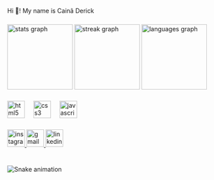 <p align="left">Hi 👋! My name is Cainã Derick</p>

###

<div align="left">
  <img src="https://github-readme-stats.vercel.app/api?username=cainaderick&hide_title=false&hide_rank=true&show_icons=true&include_all_commits=true&count_private=true&disable_animations=false&theme=tokyonight&locale=en&hide_border=false&order=1" height="150" alt="stats graph"  />
  <img src="https://streak-stats.demolab.com?user=cainaderick&locale=en&mode=daily&theme=tokyonight&hide_border=false&border_radius=5&date_format=j M[ Y]&order=3" height="150" alt="streak graph"  />
  <img src="https://github-readme-stats.vercel.app/api/top-langs?username=cainaderick&locale=en&hide_title=false&layout=compact&card_width=320&langs_count=100&theme=tokyonight&hide_border=false&order=2" height="150" alt="languages graph"  />
</div>

###

<div align="left">
  <img src="https://cdn.jsdelivr.net/gh/devicons/devicon/icons/html5/html5-original.svg" height="40" alt="html5 logo"  />
  <img width="12" />
  <img src="https://cdn.jsdelivr.net/gh/devicons/devicon/icons/css3/css3-original.svg" height="40" alt="css3 logo"  />
  <img width="12" />
  <img src="https://cdn.jsdelivr.net/gh/devicons/devicon/icons/javascript/javascript-original.svg" height="40" alt="javascript logo"  />
</div>

###

<div align="left">
  <a href="https://instagram.com/derick_silva19?igshid=NGExMmI2YTkyZg==" target="_blank">
    <img src="https://img.shields.io/static/v1?message=Instagram&logo=instagram&label=&color=E4405F&logoColor=white&labelColor=&style=for-the-badge" height="40" alt="instagram logo"  />
  </a>
  <a href="mailto:cainaderick@gmail.com" target="_blank">
    <img src="https://img.shields.io/static/v1?message=Gmail&logo=gmail&label=&color=D14836&logoColor=white&labelColor=&style=for-the-badge" height="40" alt="gmail logo"  />
  </a>
  <a href="https://www.linkedin.com/in/cain%C3%A3-derick-41b456187/" target="_blank">
    <img src="https://img.shields.io/static/v1?message=LinkedIn&logo=linkedin&label=&color=0077B5&logoColor=white&labelColor=&style=for-the-badge" height="40" alt="linkedin logo"  />
  </a>
</div>

###

<br clear="both">

<img src="https://raw.githubusercontent.com/cainaderick/cainaderick/output/snake.svg" alt="Snake animation" />

###
